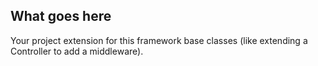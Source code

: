 ## What goes here
Your project extension for this framework base classes (like extending a Controller to add a middleware).